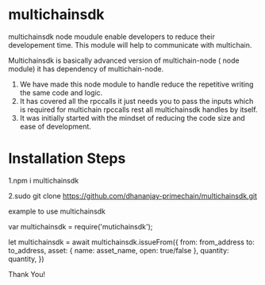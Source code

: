 # multichainsdk

multichainsdk node moudule enable developers to reduce their developement time. 
This module will help to communicate with multichain.

Multichainsdk is basically advanced version of multichain-node ( node module) it has dependency of multichain-node. 

1. We have made this node module to handle reduce the repetitive writing the same code and logic.
2. It has covered all the rpccalls it just needs you to pass the inputs which is required for multichain rpccalls rest all multichainsdk handles by itself.
3. It was initially started with the mindset of reducing the code size and ease of development.


# Installation Steps

1.npm i multichainsdk

2.sudo git clone https://github.com/dhananjay-primechain/multichainsdk.git

example to use multichainsdk

var multichainsdk = require('mutichainsdk');

let multichainsdk = await multichainsdk.issueFrom({
                   from: from_address
                   to: to_address,
                   asset: {
                   name:  asset_name,
                   open: true/false
                   },
                   quantity: quantity,
                   })
        
Thank You!
